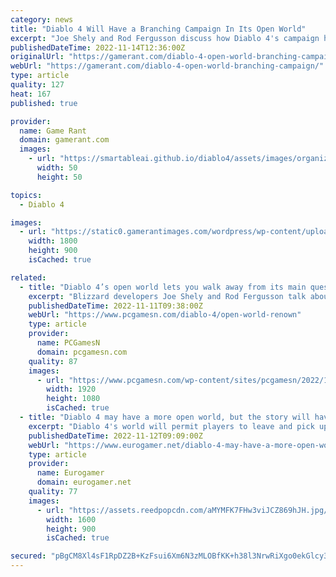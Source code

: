 ```yaml
---
category: news
title: "Diablo 4 Will Have a Branching Campaign In Its Open World"
excerpt: "Joe Shely and Rod Fergusson discuss how Diablo 4's campaign had to adapt to its open world, and how exploration in the game gets rewarded. Fergusson goes on to say that despite having a clear main ..."
publishedDateTime: 2022-11-14T12:36:00Z
originalUrl: "https://gamerant.com/diablo-4-open-world-branching-campaign/"
webUrl: "https://gamerant.com/diablo-4-open-world-branching-campaign/"
type: article
quality: 127
heat: 167
published: true

provider:
  name: Game Rant
  domain: gamerant.com
  images:
    - url: "https://smartableai.github.io/diablo4/assets/images/organizations/gamerant.com-50x50.jpg"
      width: 50
      height: 50

topics:
  - Diablo 4

images:
  - url: "https://static0.gamerantimages.com/wordpress/wp-content/uploads/2022/11/diablo-2.jpg"
    width: 1800
    height: 900
    isCached: true

related:
  - title: "Diablo 4’s open world lets you walk away from its main quest"
    excerpt: "Blizzard developers Joe Shely and Rod Fergusson talk about the Diablo 4 open world and Renown, explaining how the fantasy RPG game’s campaign structure works ..."
    publishedDateTime: 2022-11-11T09:38:00Z
    webUrl: "https://www.pcgamesn.com/diablo-4/open-world-renown"
    type: article
    provider:
      name: PCGamesN
      domain: pcgamesn.com
    quality: 87
    images:
      - url: "https://www.pcgamesn.com/wp-content/sites/pcgamesn/2022/11/diablo-4-open-world-main-quest-blizzard-rpg-interview-rogue.jpg"
        width: 1920
        height: 1080
        isCached: true
  - title: "Diablo 4 may have a more open world, but the story will have \"a beginning, middle, and end\""
    excerpt: "Diablo 4's world will permit players to leave and pick up the story at will, but although it will \"allow for non-linearity\", the story will have \"a beginning, middle, and end\". In an interview with ..."
    publishedDateTime: 2022-11-12T09:09:00Z
    webUrl: "https://www.eurogamer.net/diablo-4-may-have-a-more-open-world-but-the-story-will-have-a-beginning-middle-and-end"
    type: article
    provider:
      name: Eurogamer
      domain: eurogamer.net
    quality: 77
    images:
      - url: "https://assets.reedpopcdn.com/aMYMFK7FHw3viJCZ869hJH.jpg/BROK/thumbnail/1600x900/format/jpg/quality/80/aMYMFK7FHw3viJCZ869hJH.jpg"
        width: 1600
        height: 900
        isCached: true

secured: "pBgCM8Xl4sF1RpDZ2B+KzFsui6Xm6N3zMLOBfKK+h38l3NrwRiXgo0ekGlcy3Yv4+FV6gKiBJJHfa0iTvx1AdhrL8Dv6H8N3ziL6bW0MLBD8dzaX0quzJj6myxF3I0u0KjB94c+Cb0T5x8zuhGmZKffTu7oJs19R8mxo9Hl3AtCX95pPilArh/2I3VFxB6T88z18W+T47fa5yUu3M5Q1QMSZKWFRcqlw6cAtWPg62LWWkYGaRcNtB7eguG4k1MAyl2TteJkehIZF9F/QcWVxLD4uac+J2NNyeDzkazzNsCZF8m7PLA2VHKRWtooP4rXrXpkxWYYWz+T/iLvxGeFU4biZ2b18WgLcee8J3mnzBwk=;F7QbaQ6S0PZSJTOXOuYWHw=="
---
```


